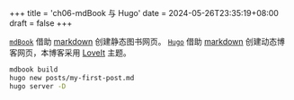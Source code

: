 +++
title = 'ch06-mdBook 与 Hugo'
date = 2024-05-26T23:35:19+08:00
draft = false
+++

[`mdBook`][1] 借助 [markdown][2] 创建静态图书网页。
[`Hugo`][3] 借助 [markdown][2] 创建动态博客网页，本博客采用 [LoveIt][4] 主题。

[1]: https://github.com/rust-lang/mdBook
[2]: https://markdown.com.cn/
[3]: https://gohugo.io/
[4]: https://hugoloveit.com/zh-cn/

```sh
mdbook build
hugo new posts/my-first-post.md
hugo server -D
```
